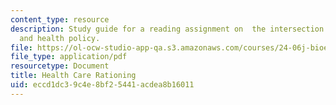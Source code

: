 ```yaml
---
content_type: resource
description: Study guide for a reading assignment on  the intersection between utilitarianism
  and health policy.
file: https://ol-ocw-studio-app-qa.s3.amazonaws.com/courses/24-06j-bioethics-spring-2009/eccd1dc39c4e8bf25441acdea8b16011_MIT24_06Js09_study21.pdf
file_type: application/pdf
resourcetype: Document
title: Health Care Rationing
uid: eccd1dc3-9c4e-8bf2-5441-acdea8b16011
---
```


